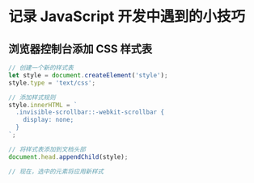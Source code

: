 # 记录 JavaScript 开发中遇到的小技巧

## 浏览器控制台添加 CSS 样式表

```js
// 创建一个新的样式表
let style = document.createElement('style');
style.type = 'text/css';

// 添加样式规则
style.innerHTML = `
  .invisible-scrollbar::-webkit-scrollbar {
    display: none;
  }
`;

// 将样式表添加到文档头部
document.head.appendChild(style);

// 现在，选中的元素将应用新样式
```
